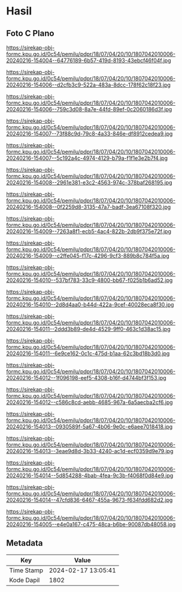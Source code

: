 # Hasil

## Foto C Plano

https://sirekap-obj-formc.kpu.go.id/0c54/pemilu/pdpr/18/07/04/20/10/1807042010006-20240216-154004--64776189-6b57-419d-8193-43ebcf46f04f.jpg

https://sirekap-obj-formc.kpu.go.id/0c54/pemilu/pdpr/18/07/04/20/10/1807042010006-20240216-154006--d2cfb3c9-522a-483a-8dcc-178f62c18f23.jpg

https://sirekap-obj-formc.kpu.go.id/0c54/pemilu/pdpr/18/07/04/20/10/1807042010006-20240216-154006--759c3d08-8a7e-44fd-89ef-0c2060186d3f.jpg

https://sirekap-obj-formc.kpu.go.id/0c54/pemilu/pdpr/18/07/04/20/10/1807042010006-20240216-154007--73f88c9d-79c8-4a33-846e-df8912cedea9.jpg

https://sirekap-obj-formc.kpu.go.id/0c54/pemilu/pdpr/18/07/04/20/10/1807042010006-20240216-154007--5c192a4c-4974-4129-b79a-f1f1e3e2b7f4.jpg

https://sirekap-obj-formc.kpu.go.id/0c54/pemilu/pdpr/18/07/04/20/10/1807042010006-20240216-154008--2961e381-e3c2-4563-974c-378baf268195.jpg

https://sirekap-obj-formc.kpu.go.id/0c54/pemilu/pdpr/18/07/04/20/10/1807042010006-20240216-154008--0f2259d8-3135-47a7-badf-3ea67108f320.jpg

https://sirekap-obj-formc.kpu.go.id/0c54/pemilu/pdpr/18/07/04/20/10/1807042010006-20240216-154009--7263a8f1-ecb5-4ac4-822b-2db9f375e72f.jpg

https://sirekap-obj-formc.kpu.go.id/0c54/pemilu/pdpr/18/07/04/20/10/1807042010006-20240216-154009--c2ffe045-f17c-4296-9cf3-889b8c784f5a.jpg

https://sirekap-obj-formc.kpu.go.id/0c54/pemilu/pdpr/18/07/04/20/10/1807042010006-20240216-154010--537bf783-33c9-4800-bb67-f025b1b6ad52.jpg

https://sirekap-obj-formc.kpu.go.id/0c54/pemilu/pdpr/18/07/04/20/10/1807042010006-20240216-154010--2d8d4aa0-b44d-422a-9cef-40028eca8f30.jpg

https://sirekap-obj-formc.kpu.go.id/0c54/pemilu/pdpr/18/07/04/20/10/1807042010006-20240216-154011--2ddd3b89-de4d-4529-9ff0-463c1d38ac15.jpg

https://sirekap-obj-formc.kpu.go.id/0c54/pemilu/pdpr/18/07/04/20/10/1807042010006-20240216-154011--6e9ce162-0c1c-475d-b1aa-62c3bd18b3d0.jpg

https://sirekap-obj-formc.kpu.go.id/0c54/pemilu/pdpr/18/07/04/20/10/1807042010006-20240216-154012--1f096198-eef5-4308-b16f-d4744bf3f153.jpg

https://sirekap-obj-formc.kpu.go.id/0c54/pemilu/pdpr/18/07/04/20/10/1807042010006-20240216-154012--c586c8cd-aebb-4685-967a-6a5aecba2cf6.jpg

https://sirekap-obj-formc.kpu.go.id/0c54/pemilu/pdpr/18/07/04/20/10/1807042010006-20240216-154013--0930589f-5a67-4b06-9e0c-e6aee7018418.jpg

https://sirekap-obj-formc.kpu.go.id/0c54/pemilu/pdpr/18/07/04/20/10/1807042010006-20240216-154013--3eae9d8d-3b33-4240-ac1d-ecf0359d9e79.jpg

https://sirekap-obj-formc.kpu.go.id/0c54/pemilu/pdpr/18/07/04/20/10/1807042010006-20240216-154014--5d854288-4bab-4fea-9c3b-f4068f0d84e9.jpg

https://sirekap-obj-formc.kpu.go.id/0c54/pemilu/pdpr/18/07/04/20/10/1807042010006-20240216-154014--47cfd836-6467-455a-9673-f634fdd682d2.jpg

https://sirekap-obj-formc.kpu.go.id/0c54/pemilu/pdpr/18/07/04/20/10/1807042010006-20240216-154005--e4e0a167-c475-48ca-b6be-90087db48058.jpg


## Metadata

| Key        | Value               |
| ---------- | ------------------- |
| Time Stamp | 2024-02-17 13:05:41 |
| Kode Dapil | 1802                |



